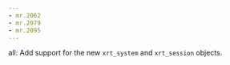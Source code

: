 ```yaml
---
- mr.2062
- mr.2079
- mr.2095
---
```


all: Add support for the new `xrt_system` and `xrt_session` objects.
